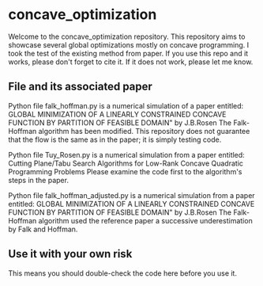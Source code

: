 # concave_optimization
Welcome to the concave_optimization repository.
This repository aims to showcase several global optimizations mostly on concave programming. I took the test of the existing method from paper.
If you use this repo and it works, please don't forget to cite it. If it does not work, please let me know.

## File and its associated paper
Python file falk_hoffman.py
is a numerical simulation of a paper entitled: GLOBAL MINIMIZATION OF A LINEARLY CONSTRAINED CONCAVE FUNCTION BY PARTITION OF FEASIBLE DOMAIN" by J.B.Rosen
The Falk-Hoffman algorithm has been modified. This repository does not guarantee that the flow is the same as in the paper; it is simply testing code.

Python file Tuy_Rosen.py
is a numerical simulation from a paper entitled: Cutting Plane/Tabu Search Algorithms for Low-Rank Concave Quadratic Programming Problems
Please examine the code first to the algorithm's steps in the paper. 

Python file falk_hoffman_adjusted.py
is a numerical simulation from a paper entitled: GLOBAL MINIMIZATION OF A LINEARLY CONSTRAINED CONCAVE FUNCTION BY PARTITION OF FEASIBLE DOMAIN" by J.B.Rosen
The Falk-Hoffman algorithm used the reference paper a successive underestimation by Falk and Hoffman.


## Use it with your own risk
This means you should double-check the code here before you use it.

